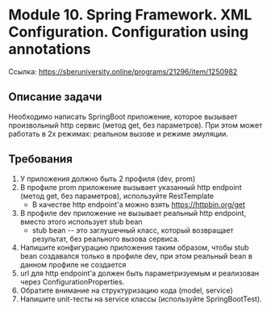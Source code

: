 # Module 10. Spring Framework. XML Configuration. Configuration using annotations
Ссылка: https://sberuniversity.online/programs/21296/item/1250982

## Описание задачи
Необходимо написать SpringBoot приложение, которое вызывает произвольный http сервис (метод get, без параметров). При этом может работать в 2х режимах: реальном вызове и режиме эмуляции.

## Требования
1. У приложения должно быть 2 профиля (dev, prom)
2. В профиле prom приложение вызывает указанный http endpoint (метод get, без параметров), используйте RestTemplate
    * В качестве http endpoint'а можно взять https://httpbin.org/get
3. В профиле dev приложение не вызывает реальный http endpoint, вместо этого использует stub bean
    * stub bean -- это заглушечный класс, который возвращает результат, без реального вызова сервиса.
4. Напишите конфигурацию приложения таким образом, чтобы stub bean создавался только в профиле dev, при этом реальный bean в данном профиле не создается
5. url для http endpoint'а должен быть параметризуемым и реализован через ConfigurationProperties.
6. Обратите внимание на структуризацию кода (model, service)
7. Напишите unit-тесты на service классы (используйте SpringBootTest).
